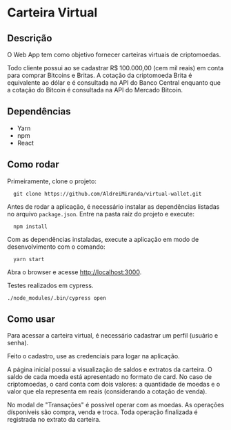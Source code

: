 # Carteira Virtual

## Descrição

O Web App tem como objetivo fornecer carteiras virtuais de criptomoedas. 

Todo cliente possui ao se cadastrar R$ 100.000,00 (cem mil reais) em conta para comprar Bitcoins e Britas. A cotação da criptomoeda Brita é equivalente ao dólar e é consultada na API do Banco Central enquanto que a cotação do Bitcoin é consultada na API do Mercado Bitcoin.

## Dependências
  

- Yarn
- npm
- React

## Como rodar

Primeiramente, clone o projeto:

```
  git clone https://github.com/AldreiMiranda/virtual-wallet.git
```

Antes de rodar a aplicação, é necessário instalar as dependências listadas no arquivo `package.json`. Entre na pasta raíz do projeto e execute:

```
  npm install
```

Com as dependências instaladas, execute a aplicação em modo de desenvolvimento com o comando:

```
  yarn start
```

Abra o browser e acesse [http://localhost:3000](http://localhost:3000).

Testes realizados em cypress.

```
./node_modules/.bin/cypress open
```


## Como usar

Para acessar a carteira virtual, é necessário cadastrar um perfil (usuário e senha). 

Feito o cadastro, use as credenciais para logar na aplicação.

A página inicial possui a visualização de saldos e extratos da carteira. O saldo de cada moeda está apresentado no formato de card. No caso de criptomoedas, o card conta com dois valores: a quantidade de moedas e o valor que ela representa em reais (considerando a cotação de venda).

No modal de "Transações" é possível operar com as moedas. As operações dísponíveis são compra, venda e troca. Toda operação finalizada é registrada no extrato da carteira.

